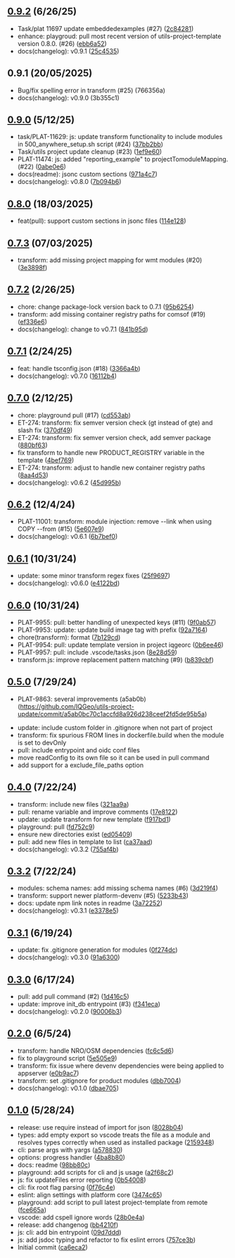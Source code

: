 ## [0.9.2](https://github.com/IQGeo/utils-project-update/compare/v0.9.1...v0.9.2) (6/26/25)

- Task/plat 11697 update embeddedexamples (#27) ([2c84281](https://github.com/IQGeo/utils-project-update/commit/2c842814f9c5b1d2eb8ad6ec6ef383f10f52edde))
- enhance: playgroud: pull most recent version of utils-project-template version 0.8.0. (#26) ([ebb6a52](https://github.com/IQGeo/utils-project-update/commit/ebb6a52e43ac21825bd2d174a5e514ad4459a96e))
- docs(changelog): v0.9.1 ([25c4535](https://github.com/IQGeo/utils-project-update/commit/25c4535022472fff2a0b6fa4af87a0d98fbe7afd))

## 0.9.1 (20/05/2025)

- Bug/fix spelling error in transform (#25) (766356a)
- docs(changelog): v0.9.0 (3b355c1)

## [0.9.0](https://github.com/IQGeo/utils-project-update/compare/v0.8.0...v0.9.0) (5/12/25)

- task/PLAT-11629: js: update transform functionality to include modules in 500_anywhere_setup.sh script (#24) ([37bb2bb](https://github.com/IQGeo/utils-project-update/commit/37bb2bbe48a42884cb3bbf310ad7e40e37bdf730))
- Task/utils project update cleanup (#23) ([1ef9e60](https://github.com/IQGeo/utils-project-update/commit/1ef9e60f3bd6381d25c617e0d654e8f350ed0535))
- PLAT-11474: js: added "reporting_example" to projectTomoduleMapping. (#22) ([0abe0e6](https://github.com/IQGeo/utils-project-update/commit/0abe0e665ff39d40e87044d6b07927bc8bd4cdea))
- docs(readme): jsonc custom sections ([971a4c7](https://github.com/IQGeo/utils-project-update/commit/971a4c726832a2d60943058089222a6dbbbcbefd))
- docs(changelog): v0.8.0 ([7b094b6](https://github.com/IQGeo/utils-project-update/commit/7b094b675c80043e368030d172751100f488d9b9))

## [0.8.0](https://github.com/IQGeo/utils-project-update/compare/v0.7.3...v0.8.0) (18/03/2025)

- feat(pull): support custom sections in jsonc files ([114e128](https://github.com/IQGeo/utils-project-update/commit/114e1283bc8237ccb4296bfc60cb21c0011976a5))

## [0.7.3](https://github.com/IQGeo/utils-project-update/compare/v0.7.2...v0.7.3) (07/03/2025)

- transform: add missing project mapping for wmt modules (#20) ([3e3898f](https://github.com/IQGeo/utils-project-update/commit/3e3898f5e2b809f791974ca439ed921920e1f4ae))

## [0.7.2](https://github.com/IQGeo/utils-project-update/compare/v0.7.1...v0.7.2) (2/26/25)

- chore: change package-lock version back to 0.7.1 ([95b6254](https://github.com/IQGeo/utils-project-update/commit/95b625492062ccb680e29a47ec7b8ff435072c40))
- transform: add missing container registry paths for comsof (#19) ([ef336e6](https://github.com/IQGeo/utils-project-update/commit/ef336e64286d2b8862e6d0962f7426fc76a4a8dd))
- docs(changelog): change to v0.7.1 ([841b95d](https://github.com/IQGeo/utils-project-update/commit/841b95d5d8bb519958fbd2430dfec6f938806d8b))

## [0.7.1](https://github.com/IQGeo/utils-project-update/compare/v0.7.0...v0.8.0) (2/24/25)

- feat: handle tsconfig.json (#18) ([3366a4b](https://github.com/IQGeo/utils-project-update/commit/3366a4b2c49f11ba2f9c23af816066b67fd5da5f))
- docs(changelog): v0.7.0 ([16112b4](https://github.com/IQGeo/utils-project-update/commit/16112b40d18c719d89b0569a05884962bb52c32c))

## [0.7.0](https://github.com/IQGeo/utils-project-update/compare/v0.6.2...v0.7.0) (2/12/25)

- chore: playground pull (#17) ([cd553ab](https://github.com/IQGeo/utils-project-update/commit/cd553ab2cf08f889c4045b062673af66c69985fc))
- ET-274: transform: fix semver version check (gt instead of gte) and slash fix ([370df49](https://github.com/IQGeo/utils-project-update/commit/370df49f8d41c7654628d4bb1f7920ee16abbfb2))
- ET-274: transform: fix semver version check, add semver package ([880bf63](https://github.com/IQGeo/utils-project-update/commit/880bf63a435f6b4c16faec76a6aba2294fc8fadb))
- fix transform to handle new PRODUCT_REGISTRY variable in the template ([4bef769](https://github.com/IQGeo/utils-project-update/commit/4bef7698919a5a9d94a77e4a35e2184f6bb78a98))
- ET-274: transform: adjust to handle new container registry paths ([8aa4d53](https://github.com/IQGeo/utils-project-update/commit/8aa4d53922501bc877756889cf167a69fc9ad0bf))
- docs(changelog): v0.6.2 ([45d995b](https://github.com/IQGeo/utils-project-update/commit/45d995b740312f6ffe7912180091d9f811b099e4))

## [0.6.2](https://github.com/IQGeo/utils-project-update/compare/v0.6.1...v0.6.2) (12/4/24)

- PLAT-11001: transform: module injection: remove --link when using COPY --from (#15) ([5e607e9](https://github.com/IQGeo/utils-project-update/commit/5e607e9fa6f1e04fc2b3de8233015c760bdfda7b))
- docs(changelog): v0.6.1 ([6b7bef0](https://github.com/IQGeo/utils-project-update/commit/6b7bef043538936c4ac15fc6390e2802a53d65b1))

## [0.6.1](https://github.com/IQGeo/utils-project-update/compare/v0.6.0...v0.6.1) (10/31/24)

- update: some minor transform regex fixes ([25f9697](https://github.com/IQGeo/utils-project-update/commit/25f96973f09dc1db8f5325fa36b323d39b387ef0))
- docs(changelog): v0.6.0 ([e4122bd](https://github.com/IQGeo/utils-project-update/commit/e4122bd4c11101bad23bae6f774ce81135647326))

## [0.6.0](https://github.com/IQGeo/utils-project-update/compare/v0.5.0...v0.6.0) (10/31/24)

- PLAT-9955: pull: better handling of unexpected keys (#11) ([9f0ab57](https://github.com/IQGeo/utils-project-update/commit/9f0ab5777783d029a78fdc4b83bc4e9c227e4ef3))
- PLAT-9953: update: update build image tag with prefix ([92a7164](https://github.com/IQGeo/utils-project-update/commit/92a71648ec2d3784a43dbe48ab7e7e119230f215))
- chore(transform): format ([7b129cd](https://github.com/IQGeo/utils-project-update/commit/7b129cdafe812cf6e9f338ad643678d290b6708a))
- PLAT-9954: pull: update template version in project iqgeorc ([0b6ee46](https://github.com/IQGeo/utils-project-update/commit/0b6ee462a266a5319f10619519c9c78d68822e06))
- PLAT-9957: pull: include .vscode/tasks.json ([8e28d59](https://github.com/IQGeo/utils-project-update/commit/8e28d595e5a27226158376653c3c17e68972c72e))
- transform.js: improve replacement pattern matching (#9) ([b839cbf](https://github.com/IQGeo/utils-project-update/commit/b839cbf869109ec57a42bb526a8dfa8538a5f394))

## [0.5.0](https://github.com/IQGeo/utils-project-update/compare/v0.4.0...v0.5.0) (7/29/24)

-   PLAT-9863: several improvements (a5ab0b)(https://github.com/IQGeo/utils-project-update/commit/a5ab0bc70c1accfd8a926d238ceef2fd5de95b5a)

*   update: include custom folder in .gitignore when not part of project
*   transform: fix spurious FROM lines in dockerfile.build
    when the module is set to devOnly
*   pull: include entrypoint and oidc conf files
*   move readConfig to its own file
    so it can be used in pull command
*   add support for a exclude_file_paths option

## [0.4.0](https://github.com/IQGeo/utils-project-update/compare/v0.3.2...v0.4.0) (7/22/24)

-   transform: include new files ([321aa9a](https://github.com/IQGeo/utils-project-update/commit/321aa9a6eb7a8279ab447335be86dbd5ffab2720))
-   pull: rename variable and improve comments ([17e8122](https://github.com/IQGeo/utils-project-update/commit/17e81224ca719cde8ff4051d0318bb828094f23a))
-   update: update transform for new template ([f917bd1](https://github.com/IQGeo/utils-project-update/commit/f917bd1b1ad747d63deb815cd929dd3861ea216d))
-   playground: pull ([fd752c9](https://github.com/IQGeo/utils-project-update/commit/fd752c9315ae3f26ef7bd6863c005583b6347c15))
-   ensure new directories exist ([ed05409](https://github.com/IQGeo/utils-project-update/commit/ed054092d1aebd74d123e8b6f892b374122a57eb))
-   pull: add new files in template to list ([ca37aad](https://github.com/IQGeo/utils-project-update/commit/ca37aadaecff9a263a278322312c2c07523d33ce))
-   docs(changelog): v0.3.2 ([755af4b](https://github.com/IQGeo/utils-project-update/commit/755af4bb89f9e789cd7ce6016c9c3bf3c53be39f))

## [0.3.2](https://github.com/IQGeo/utils-project-update/compare/v0.3.1...v0.3.2) (7/22/24)

-   modules: schema names: add missing schema names (#6) ([3d219f4](https://github.com/IQGeo/utils-project-update/commit/3d219f43108c63a9395bd4c78ca342e537a5e776))
-   transform: support newer platform-devenv (#5) ([5233b43](https://github.com/IQGeo/utils-project-update/commit/5233b43de3b76c8dc9ac0e03869cd64ec5e7c57f))
-   docs: update npm link notes in readme ([3a72252](https://github.com/IQGeo/utils-project-update/commit/3a7225286f44a7b0280bfefbf0f6138b267e7328))
-   docs(changelog): v0.3.1 ([e3378e5](https://github.com/IQGeo/utils-project-update/commit/e3378e5edff703596cdb616a40f1f32d6ed8a9c3))

## [0.3.1](https://github.com/IQGeo/utils-project-update/compare/v0.3.0...v0.3.1) (6/19/24)

-   update: fix .gitignore generation for modules ([0f274dc](https://github.com/IQGeo/utils-project-update/commit/0f274dccc41040c01c8e17c27c015fb22686aee2))
-   docs(changelog): v0.3.0 ([91a6300](https://github.com/IQGeo/utils-project-update/commit/91a63005de6acdc05acda07c66415324b0db53ee))

## [0.3.0](https://github.com/IQGeo/utils-project-update/compare/v0.2.0...v0.3.0) (6/17/24)

-   pull: add pull command (#2) ([1d416c5](https://github.com/IQGeo/utils-project-update/commit/1d416c55adbb07d09bc505cb220f34e3104d2bb8))
-   update: improve init_db entrypoint (#3) ([f341eca](https://github.com/IQGeo/utils-project-update/commit/f341ecabad4074d6d10c611c1f0ce4a1ffd2456e))
-   docs(changelog): v0.2.0 ([90006b3](https://github.com/IQGeo/utils-project-update/commit/90006b3262351cdbcf8917c3639e5a0d80d8113f))

## [0.2.0](https://github.com/IQGeo/utils-project-update/compare/v0.1.0...v0.2.0) (6/5/24)

-   transform: handle NRO/OSM dependencies ([fc6c5d6](https://github.com/IQGeo/utils-project-update/commit/fc6c5d61a96647fcfc4bd4cf05992cd27ac47962))
-   fix to playground script ([5e505e9](https://github.com/IQGeo/utils-project-update/commit/5e505e91d6b470decc212cafa96500d31ba37bcd))
-   transform: fix issue where devenv dependencies were being applied to appserver ([e0b9ac7](https://github.com/IQGeo/utils-project-update/commit/e0b9ac720f2549a7d0bde3645deefa9a3dac8fdc))
-   transform: set .gitignore for product modules ([dbb7004](https://github.com/IQGeo/utils-project-update/commit/dbb70048f2d41d1dec7298d7bb3d7b87ea840681))
-   docs(changelog): v0.1.0 ([dbae705](https://github.com/IQGeo/utils-project-update/commit/dbae7050a83bb21e61ab5bdb1d4186c77728f425))

## [0.1.0](https://github.com/IQGeo/utils-project-update/tags) (5/28/24)

-   release: use require instead of import for json ([8028b04](https://github.com/IQGeo/utils-project-update/commit/8028b04af9dc8c91d9dffde00b0a58c938715de5))
-   types: add empty export so vscode treats the file as a module and resolves types correctly when used as installed package ([2159348](https://github.com/IQGeo/utils-project-update/commit/21593487cb744bd790c55010fd50fccbad7690f0))
-   cli: parse args with yargs ([a578830](https://github.com/IQGeo/utils-project-update/commit/a5788303d5d365d095c5c58aa1bfb46c7a42b651))
-   options: progress handler ([4ba8b80](https://github.com/IQGeo/utils-project-update/commit/4ba8b806f613a2f6e580b955da07a19e149bb581))
-   docs: readme ([98bb80c](https://github.com/IQGeo/utils-project-update/commit/98bb80ce2d451fc967b1c4047a8444f0542c31ae))
-   playground: add scripts for cli and js usage ([a2f68c2](https://github.com/IQGeo/utils-project-update/commit/a2f68c29bd95b3586a04c116574b34eba1b8173c))
-   js: fix updateFiles error reporting ([0b54008](https://github.com/IQGeo/utils-project-update/commit/0b540080c0f4aeee33359fbd8bc9eea009318aec))
-   cli: fix root flag parsing ([0f76c4e](https://github.com/IQGeo/utils-project-update/commit/0f76c4e87ce056390b34035a6ec228eb02d3bb70))
-   eslint: align settings with platform core ([3474c65](https://github.com/IQGeo/utils-project-update/commit/3474c65429ceb119d328df561412e1b1022db468))
-   playground: add script to pull latest project-template from remote ([fce665a](https://github.com/IQGeo/utils-project-update/commit/fce665a8329ccc3e9d88886c12b0cfc7946bb611))
-   vscode: add cspell ignore words ([28b0e4a](https://github.com/IQGeo/utils-project-update/commit/28b0e4a2e50ea4a35ad387351c7b4959cd7aedeb))
-   release: add changenog ([bb4210f](https://github.com/IQGeo/utils-project-update/commit/bb4210ffec2f2a5f9a2db85e96549d3390b42a15))
-   js: cli: add bin entrypoint ([09d7ddd](https://github.com/IQGeo/utils-project-update/commit/09d7ddd64cde6f610659473e113d494092d9e2f2))
-   js: add jsdoc typing and refactor to fix eslint errors ([757ce3b](https://github.com/IQGeo/utils-project-update/commit/757ce3b269974a463c8c9d8e78f72374c30d7fcc))
-   Initial commit ([ca6eca2](https://github.com/IQGeo/utils-project-update/commit/ca6eca2b4780e6d17125340be6778efc9e62be97))